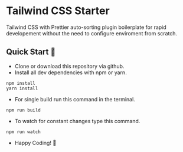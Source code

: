 # **Tailwind CSS Starter**

Tailwind CSS with Prettier auto-sorting plugin boilerplate
for rapid developement without the need to configure enviroment from scratch.

## **Quick Start 🏁**

-   Clone or download this repository via github.
-   Install all dev dependencies with npm or yarn.

```npm
npm install
yarn install
```

-   For single build run this command in the terminal.

```npm
npm run build
```

-   To watch for constant changes type this command.

```npm
npm run watch
```

-   Happy Coding! 🍺
